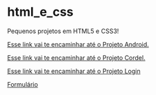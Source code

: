 # html_e_css
Pequenos projetos em HTML5 e CSS3!

<a href="https://joserafaelneto.github.io/html_e_css/desafio/Projeto_Android/index.html">Esse link vai te encaminhar até o Projeto Android.</a>

<a href="https://joserafaelneto.github.io/html_e_css/desafio/Projeto_Cordel/cordel.html">Esse link vai te encaminhar até o Projeto Cordel.</a>

<a href="https://joserafaelneto.github.io/html_e_css/desafio/Projeto_Login/index.html">Esse link vai te encaminhar até o Projeto Login</a>

<a href="#">Formulário</a>
